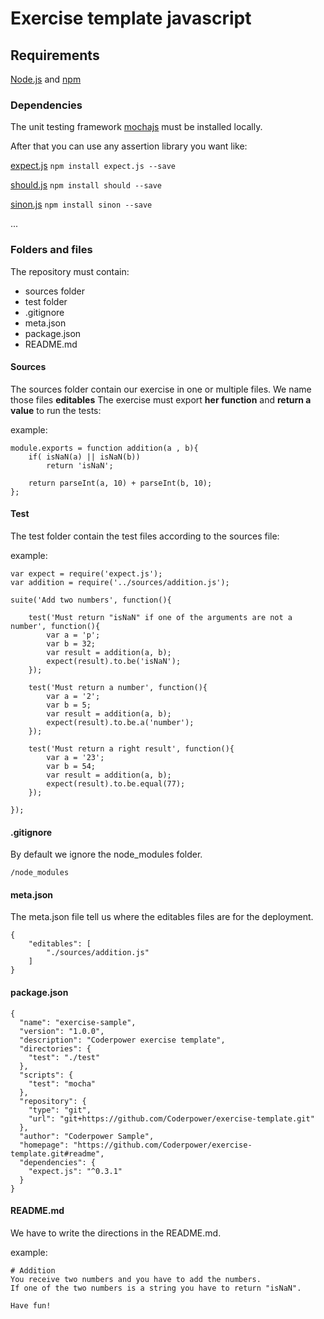 # Exercise template javascript

## **Requirements**
[Node.js](https://nodejs.org/en/) and [npm](https://www.npmjs.com/)

### **Dependencies**
The unit testing framework [mochajs](https://mochajs.org/) must be installed locally.

After that you can use any assertion library you want like:

[expect.js](https://github.com/Automattic/expect.js) 
`npm install expect.js --save`

[should.js](https://shouldjs.github.io/) 
 `npm install should --save`

[sinon.js](http://sinonjs.org/)
`npm install sinon --save`

...

### **Folders and files**
The repository must contain:

 - sources folder 
 - test folder 
 - .gitignore
 - meta.json 
 - package.json
 - README.md

#### **Sources**
The sources folder contain our exercise in one or multiple files. We name those files **editables**
The exercise must export **her function** and **return a value** to run the tests:

example:

    module.exports = function addition(a , b){
        if( isNaN(a) || isNaN(b))
            return 'isNaN';
    
        return parseInt(a, 10) + parseInt(b, 10);
    };

#### **Test**
  The test folder contain the test files according to the sources file:

example:

    var expect = require('expect.js');
    var addition = require('../sources/addition.js');
    
    suite('Add two numbers', function(){
    
        test('Must return "isNaN" if one of the arguments are not a number', function(){
            var a = 'p';
            var b = 32;
            var result = addition(a, b);
            expect(result).to.be('isNaN');
        });
    
        test('Must return a number', function(){
            var a = '2';
            var b = 5;
            var result = addition(a, b);
            expect(result).to.be.a('number');
        });
    
        test('Must return a right result', function(){
            var a = '23';
            var b = 54;
            var result = addition(a, b);
            expect(result).to.be.equal(77);
        });
    
    });

#### **.gitignore**
By default we ignore the node_modules folder.

    /node_modules

#### **meta.json**
The meta.json file tell us where the editables files are for the deployment.

    {
        "editables": [
            "./sources/addition.js"
        ]
    }

#### **package.json**

    {
      "name": "exercise-sample",
      "version": "1.0.0",
      "description": "Coderpower exercise template",
      "directories": {
        "test": "./test"
      },
      "scripts": {
        "test": "mocha"
      },
      "repository": {
        "type": "git",
        "url": "git+https://github.com/Coderpower/exercise-template.git"
      },
      "author": "Coderpower Sample",
      "homepage": "https://github.com/Coderpower/exercise-template.git#readme",
      "dependencies": {
        "expect.js": "^0.3.1"
      }
    }

#### **README.md**
We have to write the directions in the README.md.

example:

    # Addition
	You receive two numbers and you have to add the numbers.
	If one of the two numbers is a string you have to return "isNaN".

	Have fun!





